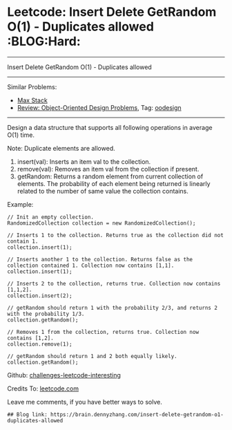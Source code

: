# Leetcode: Insert Delete GetRandom O(1) - Duplicates allowed     :BLOG:Hard:


---

Insert Delete GetRandom O(1) - Duplicates allowed  

---

Similar Problems:  
-   [Max Stack](https://brain.dennyzhang.com/max-stack)
-   [Review: Object-Oriented Design Problems](https://brain.dennyzhang.com/review-oodesign), Tag: [oodesign](https://brain.dennyzhang.com/tag/oodesign)

---

Design a data structure that supports all following operations in average O(1) time.  

Note: Duplicate elements are allowed.  
1.  insert(val): Inserts an item val to the collection.
2.  remove(val): Removes an item val from the collection if present.
3.  getRandom: Returns a random element from current collection of elements. The probability of each element being returned is linearly related to the number of same value the collection contains.

Example:  

    // Init an empty collection.
    RandomizedCollection collection = new RandomizedCollection();
    
    // Inserts 1 to the collection. Returns true as the collection did not contain 1.
    collection.insert(1);
    
    // Inserts another 1 to the collection. Returns false as the collection contained 1. Collection now contains [1,1].
    collection.insert(1);
    
    // Inserts 2 to the collection, returns true. Collection now contains [1,1,2].
    collection.insert(2);
    
    // getRandom should return 1 with the probability 2/3, and returns 2 with the probability 1/3.
    collection.getRandom();
    
    // Removes 1 from the collection, returns true. Collection now contains [1,2].
    collection.remove(1);
    
    // getRandom should return 1 and 2 both equally likely.
    collection.getRandom();

Github: [challenges-leetcode-interesting](https://github.com/DennyZhang/challenges-leetcode-interesting/tree/master/insert-delete-getrandom-o1-duplicates-allowed)  

Credits To: [leetcode.com](https://leetcode.com/problems/insert-delete-getrandom-o1-duplicates-allowed/description/)  

Leave me comments, if you have better ways to solve.  

    ## Blog link: https://brain.dennyzhang.com/insert-delete-getrandom-o1-duplicates-allowed